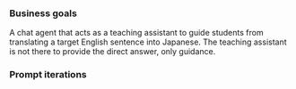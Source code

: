 
### Business goals
A chat agent that acts as a teaching assistant to guide students from translating a target English sentence into Japanese. The teaching assistant is not there to provide the direct answer, only guidance.

### Prompt iterations
